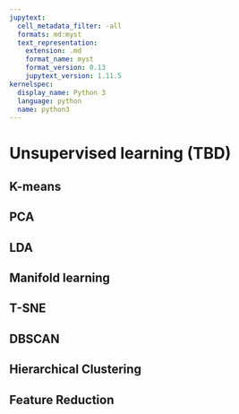 ```yaml
---
jupytext:
  cell_metadata_filter: -all
  formats: md:myst
  text_representation:
    extension: .md
    format_name: myst
    format_version: 0.13
    jupytext_version: 1.11.5
kernelspec:
  display_name: Python 3
  language: python
  name: python3
---
```


# Unsupervised learning (TBD)

## K-means

## PCA

## LDA

## Manifold learning

## T-SNE

## DBSCAN

## Hierarchical Clustering 

## Feature Reduction

<div hidden>
In-Depth: Manifold Learning
https://jakevdp.github.io/PythonDataScienceHandbook/05.10-manifold-learning.html


</div>